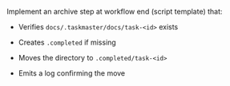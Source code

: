 Implement an archive step at workflow end (script template) that:


- Verifies `docs/.taskmaster/docs/task-<id>` exists


- Creates `.completed` if missing


- Moves the directory to `.completed/task-<id>`


- Emits a log confirming the move
